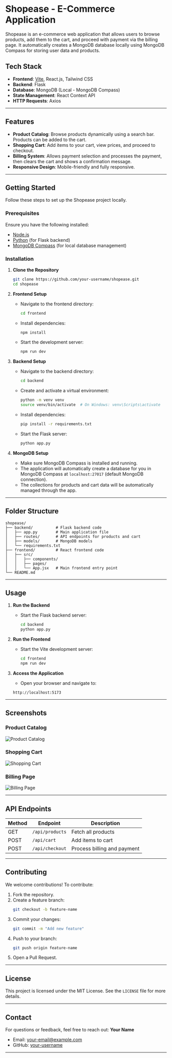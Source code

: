 
# **Shopease - E-Commerce Application**

Shopease is an e-commerce web application that allows users to browse products, add them to the cart, and proceed with payment via the billing page. It automatically creates a MongoDB database locally using MongoDB Compass for storing user data and products.

## **Tech Stack**
- **Frontend**: [Vite](https://vitejs.dev/), React.js, Tailwind CSS
- **Backend**: Flask
- **Database**: MongoDB (Local - MongoDB Compass)
- **State Management**: React Context API
- **HTTP Requests**: Axios

---

## **Features**
- **Product Catalog**: Browse products dynamically using a search bar. Products can be added to the cart.
- **Shopping Cart**: Add items to your cart, view prices, and proceed to checkout.
- **Billing System**: Allows payment selection and processes the payment, then clears the cart and shows a confirmation message.
- **Responsive Design**: Mobile-friendly and fully responsive.

---

## **Getting Started**

Follow these steps to set up the Shopease project locally.

### **Prerequisites**
Ensure you have the following installed:
- [Node.js](https://nodejs.org/)
- [Python](https://www.python.org/) (for Flask backend)
- [MongoDB Compass](https://www.mongodb.com/products/compass) (for local database management)

### **Installation**

1. **Clone the Repository**
   ```bash
   git clone https://github.com/your-username/shopease.git
   cd shopease
   ```

2. **Frontend Setup**
   - Navigate to the frontend directory:
     ```bash
     cd frontend
     ```
   - Install dependencies:
     ```bash
     npm install
     ```
   - Start the development server:
     ```bash
     npm run dev
     ```

3. **Backend Setup**
   - Navigate to the backend directory:
     ```bash
     cd backend
     ```
   - Create and activate a virtual environment:
     ```bash
     python -m venv venv
     source venv/bin/activate  # On Windows: venv\Scripts\activate
     ```
   - Install dependencies:
     ```bash
     pip install -r requirements.txt
     ```
   - Start the Flask server:
     ```bash
     python app.py
     ```

4. **MongoDB Setup**
   - Make sure MongoDB Compass is installed and running.
   - The application will automatically create a database for you in MongoDB Compass at `localhost:27017` (default MongoDB connection).
   - The collections for products and cart data will be automatically managed through the app.

---

## **Folder Structure**
```
shopease/
├── backend/          # Flask backend code
│   ├── app.py        # Main application file
│   ├── routes/       # API endpoints for products and cart
│   ├── models/       # MongoDB models
│   └── requirements.txt
├── frontend/         # React frontend code
│   ├── src/
│   │   ├── components/
│   │   ├── pages/
│   │   └── App.jsx   # Main frontend entry point
└── README.md
```

---

## **Usage**

1. **Run the Backend**
   - Start the Flask backend server:
     ```bash
     cd backend
     python app.py
     ```

2. **Run the Frontend**
   - Start the Vite development server:
     ```bash
     cd frontend
     npm run dev
     ```

3. **Access the Application**
   - Open your browser and navigate to:
   ```
   http://localhost:5173
   ```

---

## **Screenshots**

### **Product Catalog**
![Product Catalog](https://via.placeholder.com/800x400?text=Product+Catalog)

### **Shopping Cart**
![Shopping Cart](https://via.placeholder.com/800x400?text=Shopping+Cart)

### **Billing Page**
![Billing Page](https://via.placeholder.com/800x400?text=Billing+Page)

---

## **API Endpoints**
| Method | Endpoint           | Description                |
|--------|--------------------|----------------------------|
| GET    | `/api/products`    | Fetch all products         |
| POST   | `/api/cart`        | Add items to cart          |
| POST   | `/api/checkout`    | Process billing and payment|

---

## **Contributing**
We welcome contributions! To contribute:
1. Fork the repository.
2. Create a feature branch:
   ```bash
   git checkout -b feature-name
   ```
3. Commit your changes:
   ```bash
   git commit -m "Add new feature"
   ```
4. Push to your branch:
   ```bash
   git push origin feature-name
   ```
5. Open a Pull Request.

---

## **License**
This project is licensed under the MIT License. See the `LICENSE` file for more details.

---

## **Contact**
For questions or feedback, feel free to reach out:
**Your Name**  
- Email: your-email@example.com  
- GitHub: [your-username](https://github.com/your-username)

---
